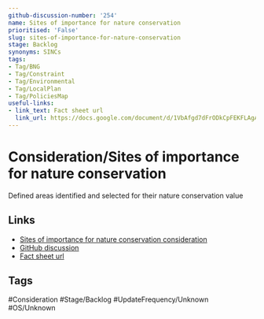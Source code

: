 ```yaml
---
github-discussion-number: '254'
name: Sites of importance for nature conservation
prioritised: 'False'
slug: sites-of-importance-for-nature-conservation
stage: Backlog
synonyms: SINCs
tags:
- Tag/BNG
- Tag/Constraint
- Tag/Environmental
- Tag/LocalPlan
- Tag/PoliciesMap
useful-links:
- link_text: Fact sheet url
  link_url: https://docs.google.com/document/d/1VbAfgd7dFrODkCpFEKFLAgAUfeodNTqEiDt1rL3cOO4/edit#heading=h.9rwg3m580tpf
---
```


# Consideration/Sites of importance for nature conservation

Defined areas identified and selected for their nature conservation value

## Links

* [Sites of importance for nature conservation consideration](https://design.planning.data.gov.uk/planning-consideration/sites-of-importance-for-nature-conservation)
* [GitHub discussion](https://github.com/digital-land/data-standards-backlog/discussions/254)
* [Fact sheet url](https://docs.google.com/document/d/1VbAfgd7dFrODkCpFEKFLAgAUfeodNTqEiDt1rL3cOO4/edit#heading=h.9rwg3m580tpf)

## Tags

#Consideration #Stage/Backlog #UpdateFrequency/Unknown #OS/Unknown